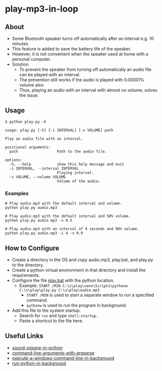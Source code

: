 # play-mp3-in-loop

## About

* Some Bluetooth speaker turns off automatically after an interval e.g. 10 minutes.
* This feature is added to save the battery life of the speaker.
* However, it is not convenient when the speaker used at home with a personal computer.
* Solution
  * To prevent the speaker from turning off automatically an audio file can be played with an interval.
  * The prevention still works if the audio is played with 0.00001% volume also.
  * Thus, playing an audio with an interval with almost no volume, solves the issue.

## Usage

```shell
$ python play.py -h

usage: play.py [-h] [-i INTERVAL] [-v VOLUME] path

Play an audio file with an interval.

positional arguments:
  path                  Path to the audio file.

options:
  -h, --help            show this help message and exit
  -i INTERVAL, --interval INTERVAL
                        Playing interval.
  -v VOLUME, --volume VOLUME
                        Volume of the audio.
```

### Examples

```shell
# Play audio.mp3 with the default interval and volume.
python play.py audio.mp3

# Play audio.mp3 with the default interval and 50% volume.
python play.py audio.mp3 -v 0.5

# Play audio.mp3 with an interval of 4 seconds and 90% volume.
python play.py audio.mp3 -i 4 -v 0.9
```

## How to Configure

* Create a directory in the OS and copy audio.mp3, play.bat, and play.py to the directory.
* Create a python virtual environment in that directory and install the requirements.
* Configure the file [play.bat](play.bat) with the python location.
  * Example: `START /MIN C:\s\play\venv\Scripts\pythonw C:\s\play\play.py C:\s\play\audio.mp3`
    * `START /MIN` is used to start a separate window to run a specified command.
    * `pythonw` is used to run the program in background.
* Add this file to the system startup.
  * Search for `run` and type `shell:startup`.
  * Paste a shortcut to the file here.

## Useful Links

* [sound-volume-in-python](https://stackoverflow.com/questions/48337864/sound-volume-in-python)
* [command-line-arguments-with-argparse](https://towardsdatascience.com/a-simple-guide-to-command-line-arguments-with-argparse-6824c30ab1c3)
* [execute-a-windows-command-line-in-background](https://superuser.com/questions/198525/how-can-i-execute-a-windows-command-line-in-background)
* [run-python-in-background](https://stackoverflow.com/questions/9705982/pythonw-exe-or-python-exe)
